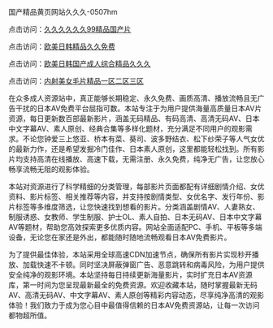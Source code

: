 国产精品黄页网站久久久-0507hm


点击访问：<a href="https://gda-c7m.pages.dev/">久久久久久久99精品国产片</a>

点击访问：<a href="https://bsdf-5f5.pages.dev/">欧美日韩精品久久免费</a>

点击访问：<a href="https://tfda.pages.dev/">欧美日韩国产成人综合精品久久久</a>

点击访问：<a href="https://gsd-agv.pages.dev/">内射美女毛片精品一区二区三区</a>


在众多成人资源站中，真正能够长期稳定、永久免费、画质高清、播放流畅且无广告干扰的日本AV免费平台屈指可数。本站专注于为用户提供海量高质量日本AV片资源，每日更新数百部最新影片，涵盖无码精品、有码高清、高清无码AV、日本中文字幕AV、素人原创、经典合集等多样化题材，充分满足不同用户的观影需求。不论您钟爱三上悠亚、桥本有菜、葵司、波多野结衣、松下纱荣子等人气女优的最新力作，还是希望发掘冷门佳作、日本素人原创，这里都能轻松找到。所有影片均支持高清在线播放、高速下载，无需注册、永久免费，纯净无广告，让您放心畅享流畅无阻的观影体验。

本站对资源进行了科学精细的分类管理，每部影片页面都配有详细剧情介绍、女优资料、影片标签、相关推荐等内容，并支持按剧情类型、女优名字、发行年份、影片标签等多维度筛选，让您快速找到想看的影片。分类涵盖剧情AV、人妻熟女、制服诱惑、女教师、学生制服、护士OL、素人自拍、日本无码AV、日本中文字幕AV等题材，帮助您高效探索更多优质内容。网站全面适配PC、手机、平板等多端设备，无论您在家还是外出，都能随时随地流畅观看日本AV免费影片。

为了提供最佳体验，本站采用全球高速CDN加速节点，确保所有影片实现秒开播放、加载快速不卡顿。同时坚决屏蔽弹窗广告、恶意跳转和病毒风险，为用户提供安全纯净的观影环境。本站坚持每日持续更新海量影片，实时扩充日本AV资源库，第一时间为您呈现最新最全的免费资源。欢迎收藏本站，随时掌握最新无码AV、高清无码AV、中文字幕AV、素人原创等精彩内容动态，尽享纯净高清的观影体验！我们致力于成为您心目中最值得信赖的日本AV免费资源站，让每一次访问都物超所值。

<span style="display:none;">[Canonical link](https://github.com/cc74549/356655 ）</span>
